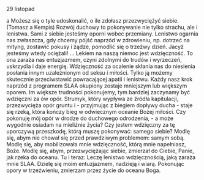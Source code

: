 29 listopad

a
Możesz się o tyle udoskonalić, o ile zdołasz przezwyciężyć siebie. (Tomasz a Kempis)
 Rozwój duchowy to pokonywanie nie tylko strachu, ale i lenistwa. Sami z siebie jesteśmy oporni wobec przemiany. Lenistwo ogarnia nas zwłaszcza, gdy chcemy pójść naprzód w zdrowieniu, np. dotrzeć na mityng, zostawić pokusy i żądze, pomodlić się o trzeźwy dzień. Jacyż jesteśmy wtedy ociężali! ... Lekiem na naszą niemoc jest wdzięczność. To ona zaraża nas entuzjazmem, czyni zdolnymi do trudów i wyrzeczeń, uskrzydla i daje energię. Wdzięczność za ocalenie skłania nas do niesienia posłania innym uzależnionym od seksu i miłości. Tylko ją możemy skutecznie przeciwstawić powracającej apatii i lenistwu. Każdy nasz krok naprzód z programem SLAA okupiony zostaje mniejszym lub większym oporem. Im większe trudności pokonujemy, tym bardziej zaczynamy być wdzięczni za ów opór. Strumyk, który wypływa ze źródła kapitulacji, przezwycięża opór gruntu i - przyjmując z biegiem dopływy ducha - staje się rzeką, która kończy bieg w odwiecznym oceanie Bożej miłości.
 Czy pokonuję mój opór w drodze do duchowego odrodzenia, - a może wygodnie osiadam na mieliźnie życia? Czy jestem wdzięczny za tę uporczywą przeszkodę, którą muszę pokonywać: samego siebie?
 Modlę się, abym nie chował się przed prawdziwym problemem: samym sobą. Modlę się, aby mobilizowała mnie wdzięczność, którą mnie napełniasz, Boże. Modlę się, abym, przezwyciężając siebie, zmierzał do Ciebie, Panie, jak rzeka do oceanu.
 Tu i teraz: Leczę lenistwo wdzięcznością, jaką zaraża mnie SLAA. Dzielę się moim entuzjazmem, nadzieją i wiarą. Pokonując opory w trzeźwieniu, zmierzam przez życie do oceanu Boga.
